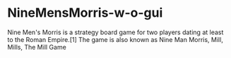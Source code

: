 # NineMensMorris-w-o-gui
Nine Men's Morris is a strategy board game for two players dating at least to the Roman Empire.[1] The game is also known as Nine Man Morris, Mill, Mills, The Mill Game
